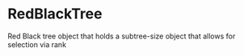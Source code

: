 # RedBlackTree
Red Black tree object that holds a subtree-size object that allows for selection via rank
